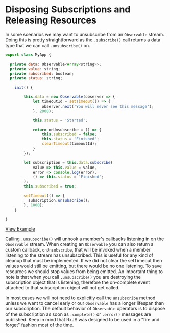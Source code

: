 # Disposing Subscriptions and Releasing Resources

In some scenarios we may want to unsubscribe from an `Observable` stream. Doing this is pretty straightforward as the `.subscribe()` call returns a data type that we can call `.unsubscribe()` on.

```javascript
export class MyApp {

  private data: Observable<Array<string>>;
  private value: string;
  private subscribed: boolean;
  private status: string;

    init() {

        this.data = new Observable(observer => {
            let timeoutId = setTimeout(() => {
                observer.next('You will never see this message');
            }, 2000);

            this.status = 'Started';

            return onUnsubscribe = () => {
                this.subscribed = false;
                this.status = 'Finished';
                clearTimeout(timeoutId);
            }
        });

        let subscription = this.data.subscribe(
            value => this.value = value,
            error => console.log(error),
            () => this.status = 'Finished';
        );
        this.subscribed = true;

        setTimeout(() => {
          subscription.unsubscribe();
        }, 1000);
    }

}
```

[View Example](http://plnkr.co/edit/0MfW5d?p=preview)

Calling `.unsubscribe()` will unhook a member's callbacks listening in on the `Observable` stream. When creating an `Observable` you can also return a custom callback, `onUnsubscribe`, that will be invoked when a member listening to the stream has unsubscribed. This is useful for any kind of cleanup that must be implemented. If we did not clear the setTimeout then values would still be emitting, but there would be no one listening. To save resources we should stop values from being emitted. An important thing to note is that when you call `.unsubscribe()` you are destroying the subscription object that is listening, therefore the on-complete event attached to that subscription object will not get called.

In most cases we will not need to explicitly call the `unsubscribe` method unless we want to cancel early or our `Observable` has a longer lifespan than our subscription. The default behavior of `Observable` operators is to dispose of the subscription as soon as `.complete()` or `.error()` messages are published. Keep in mind that RxJS was designed to be used in a "fire and forget" fashion most of the time.

